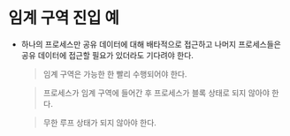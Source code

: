 # 임계 구역 진입 예

- 하나의 프로세스만 공유 데이터에 대해 배타적으로 접근하고 나머지 프로세스들은 공유 데이터에 접근할 필요가 있더라도 기다려야 한다.

    > 임계 구역은 가능한 한 빨리 수행되어야 한다.

    > 프로세스가 임계 구역에 들어간 후 프로세스가 블록 상태로 되지 않아야 한다.

    > 무한 루프 상태가 되지 않아야 한다.